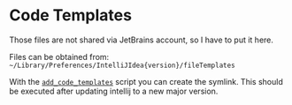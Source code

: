 # Code Templates
Those files are not shared via JetBrains account, so I have to put it here.

Files can be obtained from:
`~/Library/Preferences/IntelliJIdea{version}/fileTemplates`

With the [`add_code_templates`](../../scripts/intellij/add_code_templates) script you can create the symlink.
This should be executed after updating intellij to a new major version.
